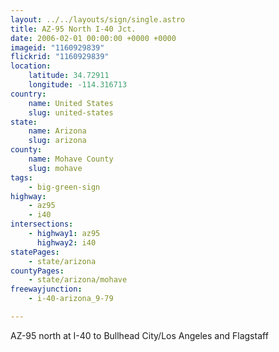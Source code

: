 ```yaml
---
layout: ../../layouts/sign/single.astro
title: AZ-95 North I-40 Jct.
date: 2006-02-01 00:00:00 +0000 +0000
imageid: "1160929839"
flickrid: "1160929839"
location:
    latitude: 34.72911
    longitude: -114.316713
country:
    name: United States
    slug: united-states
state:
    name: Arizona
    slug: arizona
county:
    name: Mohave County
    slug: mohave
tags:
    - big-green-sign
highway:
    - az95
    - i40
intersections:
    - highway1: az95
      highway2: i40
statePages:
    - state/arizona
countyPages:
    - state/arizona/mohave
freewayjunction:
    - i-40-arizona_9-79

---
```

AZ-95 north at I-40 to Bullhead City/Los Angeles and Flagstaff
